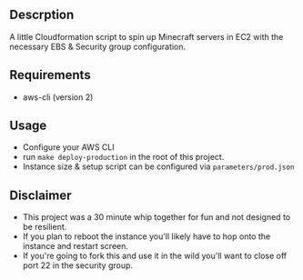 ## Descrption

A little Cloudformation script to spin up Minecraft servers in EC2 with the necessary EBS & Security group configuration.

## Requirements

- aws-cli (version 2)

## Usage

- Configure your AWS CLI
- run `make deploy-production` in the root of this project.
- Instance size & setup script can be configured via `parameters/prod.json`


## Disclaimer

- This project was a 30 minute whip together for fun and not designed to be resilient.
- If you plan to reboot the instance you'll likely have to hop onto the instance and restart screen.
- If you're going to fork this and use it in the wild you'll want to close off port 22 in the security group.